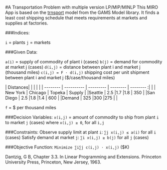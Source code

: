 #A Transportation Problem with multiple version LP/MIP/MINLP
This MIRO App is based on the [trnsport](https://www.gams.com/latest/gamslib_ml/libhtml/gamslib_trnsport.html) model from the GAMS Model library.
It finds a least cost shipping schedule that meets
requirements at markets and supplies at factories.


###Indices:

`i` = plants
`j` = markets

###Given Data:

`a(i)` = supply of commodity of plant i (cases)
`b(j)` = demand for commodity at market j (cases)
`d(i,j)` = distance between plant i and market j (thousand miles)
`c(i,j) = F ⋅ d(i,j)` shipping cost per unit shipment between plant i and market j ($/case/thousand miles)

| Distances|  | | | |
| -------- | ---------- | --------- | -------- | -------- :|
| | New York | Chicago | Topeka | Supply |
|Seattle	         |       2.5	           |1.7	            |1.8                   |     350               |
|San Diego	 |      2.5	           |1.8	            |1.4	             |    600                |
|Demand	         |      325	           |300	            |275	             |                         |


`f` = $ per thousand miles


###Decision Variables:
`x(i,j)` = amount of commodity to ship from plant `i` to market `j` (cases)
where `x(i,j) ≥ 0`, for all `i,j`

###Constraints:
Observe supply limit at plant `i`: `∑j x(i,j) ≤ a(i)` for all `i` (cases)
Satisfy demand at market `j`: `∑i x(i,j) ≥ b(j)` for all `j` (cases)

###Objective Function:
`Minimize ∑i∑j c(i,j) ⋅ x(i,j)` ($K)



Dantzig, G B, Chapter 3.3. In Linear Programming and Extensions.
Princeton University Press, Princeton, New Jersey, 1963.
